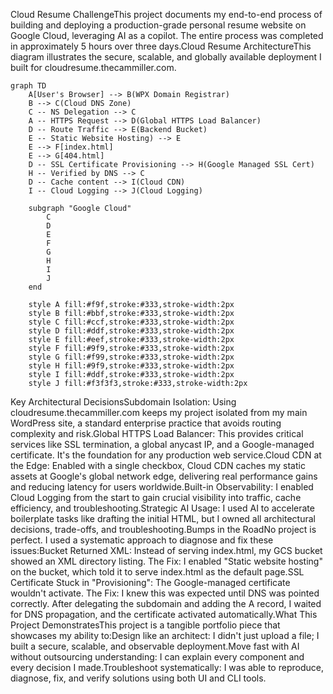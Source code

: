 Cloud Resume ChallengeThis project documents my end-to-end process of building and deploying a production-grade personal resume website on Google Cloud, leveraging AI as a copilot. The entire process was completed in approximately 5 hours over three days.Cloud Resume ArchitectureThis diagram illustrates the secure, scalable, and globally available deployment I built for cloudresume.thecammiller.com.

```mermaid
graph TD
    A[User's Browser] --> B(WPX Domain Registrar)
    B --> C(Cloud DNS Zone)
    C -- NS Delegation --> C
    A -- HTTPS Request --> D(Global HTTPS Load Balancer)
    D -- Route Traffic --> E(Backend Bucket)
    E -- Static Website Hosting) --> E
    E --> F[index.html]
    E --> G[404.html]
    D -- SSL Certificate Provisioning --> H(Google Managed SSL Cert)
    H -- Verified by DNS --> C
    D -- Cache content --> I(Cloud CDN)
    I -- Cloud Logging --> J(Cloud Logging)

    subgraph "Google Cloud"
        C
        D
        E
        F
        G
        H
        I
        J
    end

    style A fill:#f9f,stroke:#333,stroke-width:2px
    style B fill:#bbf,stroke:#333,stroke-width:2px
    style C fill:#ccf,stroke:#333,stroke-width:2px
    style D fill:#ddf,stroke:#333,stroke-width:2px
    style E fill:#eef,stroke:#333,stroke-width:2px
    style F fill:#9f9,stroke:#333,stroke-width:2px
    style G fill:#f99,stroke:#333,stroke-width:2px
    style H fill:#9f9,stroke:#333,stroke-width:2px
    style I fill:#ddf,stroke:#333,stroke-width:2px
    style J fill:#f3f3f3,stroke:#333,stroke-width:2px
```
Key Architectural DecisionsSubdomain Isolation: Using cloudresume.thecammiller.com keeps my project isolated from my main WordPress site, a standard enterprise practice that avoids routing complexity and risk.Global HTTPS Load Balancer: This provides critical services like SSL termination, a global anycast IP, and a Google-managed certificate. It's the foundation for any production web service.Cloud CDN at the Edge: Enabled with a single checkbox, Cloud CDN caches my static assets at Google's global network edge, delivering real performance gains and reducing latency for users worldwide.Built-in Observability: I enabled Cloud Logging from the start to gain crucial visibility into traffic, cache efficiency, and troubleshooting.Strategic AI Usage: I used AI to accelerate boilerplate tasks like drafting the initial HTML, but I owned all architectural decisions, trade-offs, and troubleshooting.Bumps in the RoadNo project is perfect. I used a systematic approach to diagnose and fix these issues:Bucket Returned XML: Instead of serving index.html, my GCS bucket showed an XML directory listing. The Fix: I enabled "Static website hosting" on the bucket, which told it to serve index.html as the default page.SSL Certificate Stuck in "Provisioning": The Google-managed certificate wouldn't activate. The Fix: I knew this was expected until DNS was pointed correctly. After delegating the subdomain and adding the A record, I waited for DNS propagation, and the certificate activated automatically.What This Project DemonstratesThis project is a tangible portfolio piece that showcases my ability to:Design like an architect: I didn't just upload a file; I built a secure, scalable, and observable deployment.Move fast with AI without outsourcing understanding: I can explain every component and every decision I made.Troubleshoot systematically: I was able to reproduce, diagnose, fix, and verify solutions using both UI and CLI tools.
